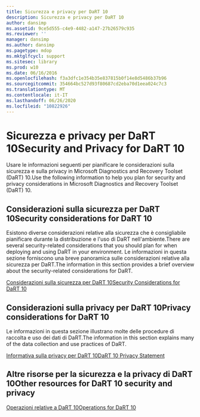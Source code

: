 ```yaml
---
title: Sicurezza e privacy per DaRT 10
description: Sicurezza e privacy per DaRT 10
author: dansimp
ms.assetid: 9ce5d555-c4e9-4482-a147-27b26579c935
ms.reviewer: ''
manager: dansimp
ms.author: dansimp
ms.pagetype: mdop
ms.mktglfcycl: support
ms.sitesec: library
ms.prod: w10
ms.date: 06/16/2016
ms.openlocfilehash: f3a3dfc1e354b35e837815b0f14e8d5486b37b96
ms.sourcegitcommit: 354664bc527d93f80687cd2eba70d1eea024c7c3
ms.translationtype: MT
ms.contentlocale: it-IT
ms.lasthandoff: 06/26/2020
ms.locfileid: "10822926"
---
```

# <span data-ttu-id="bd50b-103">Sicurezza e privacy per DaRT 10</span><span class="sxs-lookup"><span data-stu-id="bd50b-103">Security and Privacy for DaRT 10</span></span>


<span data-ttu-id="bd50b-104">Usare le informazioni seguenti per pianificare le considerazioni sulla sicurezza e sulla privacy in Microsoft Diagnostics and Recovery Toolset (DaRT) 10.</span><span class="sxs-lookup"><span data-stu-id="bd50b-104">Use the following information to help you plan for security and privacy considerations in Microsoft Diagnostics and Recovery Toolset (DaRT) 10.</span></span>

## <span data-ttu-id="bd50b-105">Considerazioni sulla sicurezza per DaRT 10</span><span class="sxs-lookup"><span data-stu-id="bd50b-105">Security considerations for DaRT 10</span></span>


<span data-ttu-id="bd50b-106">Esistono diverse considerazioni relative alla sicurezza che è consigliabile pianificare durante la distribuzione e l'uso di DaRT nell'ambiente.</span><span class="sxs-lookup"><span data-stu-id="bd50b-106">There are several security-related considerations that you should plan for when deploying and using DaRT in your environment.</span></span> <span data-ttu-id="bd50b-107">Le informazioni in questa sezione forniscono una breve panoramica sulle considerazioni relative alla sicurezza per DaRT.</span><span class="sxs-lookup"><span data-stu-id="bd50b-107">The information in this section provides a brief overview about the security-related considerations for DaRT.</span></span>

[<span data-ttu-id="bd50b-108">Considerazioni sulla sicurezza per DaRT 10</span><span class="sxs-lookup"><span data-stu-id="bd50b-108">Security Considerations for DaRT 10</span></span>](security-considerations-for-dart-10.md)

## <span data-ttu-id="bd50b-109">Considerazioni sulla privacy per DaRT 10</span><span class="sxs-lookup"><span data-stu-id="bd50b-109">Privacy considerations for DaRT 10</span></span>


<span data-ttu-id="bd50b-110">Le informazioni in questa sezione illustrano molte delle procedure di raccolta e uso dei dati di DaRT.</span><span class="sxs-lookup"><span data-stu-id="bd50b-110">The information in this section explains many of the data collection and use practices of DaRT.</span></span>

[<span data-ttu-id="bd50b-111">Informativa sulla privacy per DaRT 10</span><span class="sxs-lookup"><span data-stu-id="bd50b-111">DaRT 10 Privacy Statement</span></span>](dart-10-privacy-statement.md)

## <span data-ttu-id="bd50b-112">Altre risorse per la sicurezza e la privacy di DaRT 10</span><span class="sxs-lookup"><span data-stu-id="bd50b-112">Other resources for DaRT 10 security and privacy</span></span>


[<span data-ttu-id="bd50b-113">Operazioni relative a DaRT 10</span><span class="sxs-lookup"><span data-stu-id="bd50b-113">Operations for DaRT 10</span></span>](operations-for-dart-10.md)

 

 





